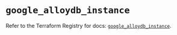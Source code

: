 # `google_alloydb_instance`

Refer to the Terraform Registry for docs: [`google_alloydb_instance`](https://registry.terraform.io/providers/hashicorp/google/5.45.2/docs/resources/alloydb_instance).
